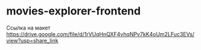 # movies-explorer-frontend

Ссылка на макет https://drive.google.com/file/d/1rVUqHnQXF4vhqNPv7kK4oUm2LFuc3EVs/view?usp=share_link